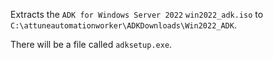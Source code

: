Extracts the `ADK for Windows Server 2022` `win2022_adk.iso` to `C:\attuneautomationworker\ADKDownloads\Win2022_ADK`.

There will be a file called `adksetup.exe`.